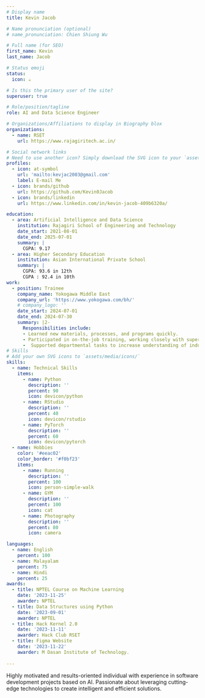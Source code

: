 ```yaml
---
# Display name
title: Kevin Jacob

# Name pronunciation (optional)
# name_pronunciation: Chien Shiung Wu

# Full name (for SEO)
first_name: Kevin
last_name: Jacob

# Status emoji
status:
  icon: ☕️

# Is this the primary user of the site?
superuser: true

# Role/position/tagline
role: AI and Data Science Engineer

# Organizations/Affiliations to display in Biography blox
organizations:
  - name: RSET
    url: https://www.rajagiritech.ac.in/

# Social network links
# Need to use another icon? Simply download the SVG icon to your `assets/media/icons/` folder.
profiles:
  - icon: at-symbol
    url: 'mailto:kevjac2003@gmail.com'
    label: E-mail Me
  - icon: brands/github
    url: https://github.com/Kevin0Jacob
  - icon: brands/linkedin
    url: https://www.linkedin.com/in/kevin-jacob-409b6320a/

education:
  - area: Artificial Intelligence and Data Science
    institution: Rajagiri School of Engineering and Technology
    date_start: 2021-08-01
    date_end: 2025-07-01
    summary: |
      CGPA: 9.17
  - area: Higher Secondary Education
    institution: Asian International Private School
    summary: |
      CGPA: 93.6 in 12th
      CGPA : 92.4 in 10th
work:
  - position: Trainee
    company_name: Yokogawa Middle East
    company_url: 'https://www.yokogawa.com/bh/'
    # company_logo: ''
    date_start: 2024-07-01
    date_end: 2024-07-30
    summary: |2-
      Responsibilities include:
      - Learned new materials, processes, and programs quickly.
      - Participated in on-the-job training, working closely with supervisors and coworkers and asking appropriate questions.
      -  Supported departmental tasks to increase understanding of industry processes.
# Skills
# Add your own SVG icons to `assets/media/icons/`
skills:
  - name: Technical Skills
    items:
      - name: Python
        description: ''
        percent: 90
        icon: devicon/python
      - name: RStudio
        description: ''
        percent: 40
        icon: devicon/rstudio
      - name: PyTorch
        description: ''
        percent: 60
        icon: devicon/pytorch
  - name: Hobbies
    color: '#eeac02'
    color_border: '#f0bf23'
    items:
      - name: Running
        description: ''
        percent: 100
        icon: person-simple-walk
      - name: GYM
        description: ''
        percent: 100
        icon: cat
      - name: Photography
        description: ''
        percent: 80
        icon: camera

languages:
  - name: English
    percent: 100
  - name: Malayalam
    percent: 75
  - name: Hindi
    percent: 25
awards:
  - title: NPTEL Course on Machine Learning
    date: '2023-11-25'
    awarder: NPTEL
  - title: Data Structures using Python
    date: '2023-09-01'
    awarder: NPTEL
  - title: Hack Kernel 2.0
    date: '2023-11-11'
    awarder: Hack Club RSET
  - title: Figma Website
    date: '2023-11-22'
    awarder: M Dasan Institute of Technology.
    
---
```


Highly motivated and results-oriented individual with experience in software development projects based on AI. Passionate about leveraging cutting-edge technologies to create intelligent and efficient solutions.
